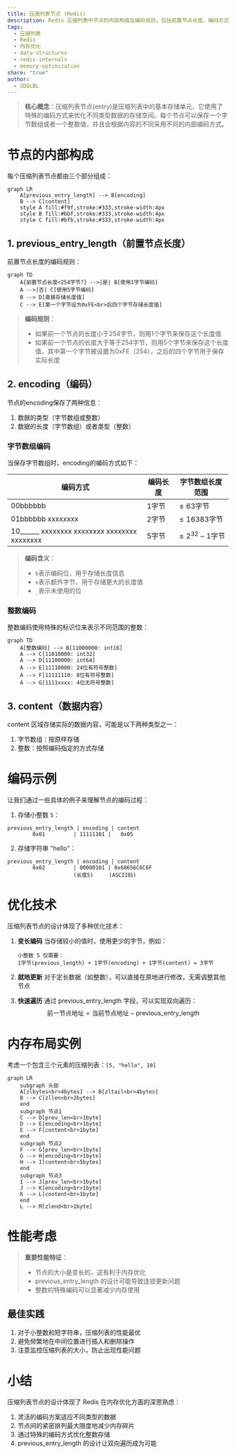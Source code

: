 ```yaml
---
title: 压缩列表节点 (Redis)
description: Redis 压缩列表中节点的内部构成及编码规则，包括前置节点长度、编码方式和数据内容，以及内存优化技术。
tags:
  - 压缩列表
  - Redis
  - 内存优化
  - data-structures
  - redis-internals
  - memory-optimization
share: "true"
author:
  - SDGLBL
---
```




> **核心概念**：压缩列表节点(entry)是压缩列表中的基本存储单元，它使用了特殊的编码方式来优化不同类型数据的存储空间。每个节点可以保存一个字节数组或者一个整数值，并且会根据内容的不同采用不同的内部编码方式。

# 节点的内部构成

每个压缩列表节点都由三个部分组成：

```mermaid
graph LR
    A[previous_entry_length] --> B[encoding]
    B --> C[content]
    style A fill:#f9f,stroke:#333,stroke-width:4px
    style B fill:#bbf,stroke:#333,stroke-width:4px
    style C fill:#bfb,stroke:#333,stroke-width:4px
```

## 1. previous_entry_length（前置节点长度）

前置节点长度的编码规则：

```mermaid
graph TD
    A{前置节点长度<254字节?} -->|是| B[使用1字节编码]
    A -->|否| C[使用5字节编码]
    B --> D[直接存储长度值]
    C --> E[第一个字节设为0xFE<br>后四个字节存储长度值]
```

> **编码规则**：
> - 如果前一个节点的长度小于254字节，则用1个字节来保存这个长度值
> - 如果前一个节点的长度大于等于254字节，则用5个字节来保存这个长度值，其中第一个字节被设置为0xFE（254），之后的四个字节用于保存实际长度

## 2. encoding（编码）

节点的encoding保存了两种信息：
1. 数据的类型（字节数组或整数）
2. 数据的长度（字节数组）或者类型（整数）

### 字节数组编码

当保存字节数组时，encoding的编码方式如下：

| 编码方式     | 编码长度 | 字节数组长度范围 |
|------------|---------|----------------|
| 00bbbbbb   | 1字节   | $\leq 63$字节   |
| 01bbbbbb xxxxxxxx | 2字节 | $\leq 16383$字节 |
| 10______ xxxxxxxx xxxxxxxx xxxxxxxx xxxxxxxx | 5字节 | $\leq 2^{32}-1$字节 |

> **编码含义**：
> - `b`表示编码位，用于存储长度信息
> - `x`表示额外字节，用于存储更大的长度值
> - `_`表示未使用的位

### 整数编码

整数编码使用特殊的标识位来表示不同范围的整数：

```mermaid
graph TD
    A[整数编码] --> B[11000000: int16]
    A --> C[11010000: int32]
    A --> D[11100000: int64]
    A --> E[11110000: 24位有符号整数]
    A --> F[11111110: 8位有符号整数]
    A --> G[1111xxxx: 4位无符号整数]
```

## 3. content（数据内容）

content 区域存储实际的数据内容，可能是以下两种类型之一：
1. 字节数组：按原样存储
2. 整数：按照编码指定的方式存储

# 编码示例

让我们通过一些具体的例子来理解节点的编码过程：

1. 存储小整数 `5`：
```
previous_entry_length | encoding | content
        0x01         | 11111101 |   0x05
```

2. 存储字符串 "hello"：
```
previous_entry_length | encoding | content
        0x02         | 00000101 | 0x68656C6C6F
                     (长度5)     (ASCII码)
```

# 优化技术

压缩列表节点的设计体现了多种优化技术：

1. **变长编码**
   当存储较小的值时，使用更少的字节，例如：
   ```text
   小整数 5 仅需要：
   1字节(previous_length) + 1字节(encoding) + 1字节(content) = 3字节
   ```

2. **就地更新**
   对于定长数据（如整数），可以直接在原地进行修改，无需调整其他节点

3. **快速遍历**
   通过 previous_entry_length 字段，可以实现双向遍历：
   $$
   \text{前一节点地址} = \text{当前节点地址} - \text{previous\_entry\_length}
   $$

# 内存布局实例

考虑一个包含三个元素的压缩列表：`[5, "hello", 10]`

```mermaid
graph LR
    subgraph 头部
    A[zlbytes<br>4bytes] --> B[zltail<br>4bytes]
    B --> C[zllen<br>2bytes]
    end
    subgraph 节点1
    C --> D[prev_len<br>1byte]
    D --> E[encoding<br>1byte]
    E --> F[content<br>1byte]
    end
    subgraph 节点2
    F --> G[prev_len<br>1byte]
    G --> H[encoding<br>1byte]
    H --> I[content<br>5bytes]
    end
    subgraph 节点3
    I --> J[prev_len<br>1byte]
    J --> K[encoding<br>1byte]
    K --> L[content<br>1byte]
    end
    L --> M[zlend<br>1byte]
```

# 性能考虑

> **重要性能特征**：
> - 节点的大小是变长的，这有利于内存优化
> - previous_entry_length 的设计可能导致连锁更新问题
> - 整数的特殊编码可以显著减少内存使用

## 最佳实践

1. 对于小整数和短字符串，压缩列表的性能最优
2. 避免频繁地在中间位置进行插入和删除操作
3. 注意监控压缩列表的大小，防止出现性能问题

# 小结

压缩列表节点的设计体现了 Redis 在内存优化方面的深思熟虑：

1. 灵活的编码方案适应不同类型的数据
2. 节点间的紧密排列最大限度地减少内存碎片
3. 通过特殊的编码方式优化整数存储
4. previous_entry_length 的设计让双向遍历成为可能